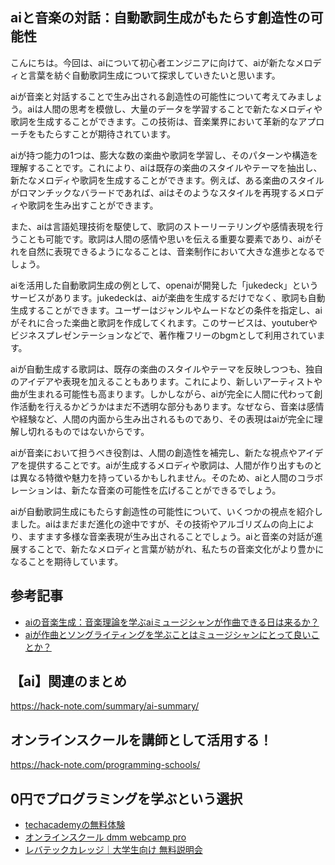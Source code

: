 <!--
title:   【ai】自動歌詞生成の探求：aiが新たなメロディと言葉を紡ぐ
tags:    AI,Human,text
id:      ba05e280064ac85f4534
private: false
-->


## aiと音楽の対話：自動歌詞生成がもたらす創造性の可能性

こんにちは。今回は、aiについて初心者エンジニアに向けて、aiが新たなメロディと言葉を紡ぐ自動歌詞生成について探求していきたいと思います。

aiが音楽と対話することで生み出される創造性の可能性について考えてみましょう。aiは人間の思考を模倣し、大量のデータを学習することで新たなメロディや歌詞を生成することができます。この技術は、音楽業界において革新的なアプローチをもたらすことが期待されています。

aiが持つ能力の1つは、膨大な数の楽曲や歌詞を学習し、そのパターンや構造を理解することです。これにより、aiは既存の楽曲のスタイルやテーマを抽出し、新たなメロディや歌詞を生成することができます。例えば、ある楽曲のスタイルがロマンチックなバラードであれば、aiはそのようなスタイルを再現するメロディや歌詞を生み出すことができます。

また、aiは言語処理技術を駆使して、歌詞のストーリーテリングや感情表現を行うことも可能です。歌詞は人間の感情や思いを伝える重要な要素であり、aiがそれを自然に表現できるようになることは、音楽制作において大きな進歩となるでしょう。

aiを活用した自動歌詞生成の例として、openaiが開発した「jukedeck」というサービスがあります。jukedeckは、aiが楽曲を生成するだけでなく、歌詞も自動生成することができます。ユーザーはジャンルやムードなどの条件を指定し、aiがそれに合った楽曲と歌詞を作成してくれます。このサービスは、youtuberやビジネスプレゼンテーションなどで、著作権フリーのbgmとして利用されています。

aiが自動生成する歌詞は、既存の楽曲のスタイルやテーマを反映しつつも、独自のアイデアや表現を加えることもあります。これにより、新しいアーティストや曲が生まれる可能性も高まります。しかしながら、aiが完全に人間に代わって創作活動を行えるかどうかはまだ不透明な部分もあります。なぜなら、音楽は感情や経験など、人間の内面から生み出されるものであり、その表現はaiが完全に理解し切れるものではないからです。

aiが音楽において担うべき役割は、人間の創造性を補完し、新たな視点やアイデアを提供することです。aiが生成するメロディや歌詞は、人間が作り出すものとは異なる特徴や魅力を持っているかもしれません。そのため、aiと人間のコラボレーションは、新たな音楽の可能性を広げることができるでしょう。

aiが自動歌詞生成にもたらす創造性の可能性について、いくつかの視点を紹介しました。aiはまだまだ進化の途中ですが、その技術やアルゴリズムの向上により、ますます多様な音楽表現が生み出されることでしょう。aiと音楽の対話が進展することで、新たなメロディと言葉が紡がれ、私たちの音楽文化がより豊かになることを期待しています。

## 参考記事
- [aiの音楽生成：音楽理論を学ぶaiミュージシャンが作曲できる日は来るか？](https://www.sonymusic.co.jp/roland/discussions/music_ai/index.html)
- [aiが作曲とソングライティングを学ぶことはミュージシャンにとって良いことか？](https://www.digitalnotes.org/blog/2019/4/24/ai-songwriting)



## 【ai】関連のまとめ
https://hack-note.com/summary/ai-summary/



## オンラインスクールを講師として活用する！
https://hack-note.com/programming-schools/



## 0円でプログラミングを学ぶという選択
- [techacademyの無料体験](//af.moshimo.com/af/c/click?a_id=2612475&amp;p_id=1555&amp;pc_id=2816&amp;pl_id=22706&amp;url=https%3a%2f%2ftechacademy.jp%2fhtmlcss-trial%3futm_source%3dmoshimo%26utm_medium%3daffiliate%26utm_campaign%3dtextad)
- [オンラインスクール dmm webcamp pro](//af.moshimo.com/af/c/click?a_id=2612482&amp;p_id=1363&amp;pc_id=2297&amp;pl_id=39999&amp;guid=on)
- [レバテックカレッジ｜大学生向け 無料説明会](//af.moshimo.com/af/c/click?a_id=4071793&p_id=3198&pc_id=7488&pl_id=41848)
